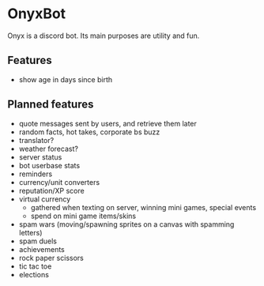 # OnyxBot
Onyx is a discord bot. Its main purposes are utility and fun.

## Features
- show age in days since birth

## Planned features
- quote messages sent by users, and retrieve them later
- random facts, hot takes, corporate bs buzz
- translator?
- weather forecast?
- server status
- bot userbase stats
- reminders
- currency/unit converters
- reputation/XP score
- virtual currency
  - gathered when texting on server, winning mini games, special events
  - spend on mini game items/skins
- spam wars (moving/spawning sprites on a canvas with spamming letters)
- spam duels
- achievements
- rock paper scissors
- tic tac toe
- elections
